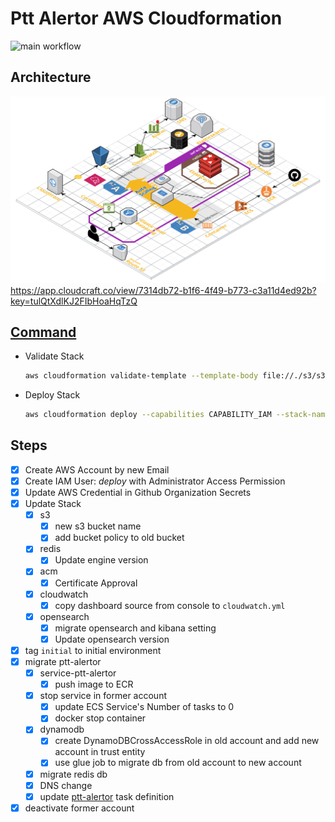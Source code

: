 # Ptt Alertor AWS Cloudformation

![main workflow](https://github.com/Ptt-Alertor/aws-cloudformation/actions/workflows/main.yml/badge.svg)

## Architecture

![architecture](ptt_alertor_architecture.png)
<https://app.cloudcraft.co/view/7314db72-b1f6-4f49-b773-c3a11d4ed92b?key=tulQtXdlKJ2FIbHoaHqTzQ>

## [Command](http://docs.aws.amazon.com/cli/latest/reference/cloudformation/index.html#cli-aws-cloudformation)

* Validate Stack

  ```bash
  aws cloudformation validate-template --template-body file://./s3/s3.yaml
  ```

* Deploy Stack

  ```bash
  aws cloudformation deploy --capabilities CAPABILITY_IAM --stack-name S3 --template-file s3/s3.yaml
  ```

## Steps

* [x] Create AWS Account by new Email
* [x] Create IAM User: *deploy* with Administrator Access Permission
* [x] Update AWS Credential in Github Organization Secrets
* [x] Update Stack
  * [x] s3
    * [x] new s3 bucket name
    * [x] add bucket policy to old bucket
  * [x] redis
    * [x] Update engine version
  * [x] acm
    * [x] Certificate Approval
  * [x] cloudwatch
    * [x] copy dashboard source from console to `cloudwatch.yml`
  * [x] opensearch
    * [x] migrate opensearch and kibana setting
    * [x] Update opensearch version
* [x] tag `initial` to initial environment
* [x] migrate ptt-alertor
  * [x] service-ptt-alertor
    * [x] push image to ECR
  * [x] stop service in former account
    * [x] update ECS Service's Number of tasks to 0
    * [x] docker stop container
  * [x] dynamodb
    * [x] create DynamoDBCrossAccessRole in old account and add new account in trust entity
    * [x] use glue job to migrate db from old account to new account
  * [x] migrate redis db
  * [x] DNS change
  * [x] update [ptt-alertor](https://github.com/Ptt-Alertor/ptt-alertor) task definition
* [x] deactivate former account
